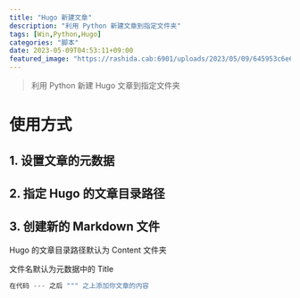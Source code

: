 ```yaml
---
title: "Hugo 新建文章"
description: "利用 Python 新建文章到指定文件夹"
tags: [Win,Python,Hugo]
categories: "脚本"
date: 2023-05-09T04:53:11+09:00
featured_image: "https://rashida.cab:6901/uploads/2023/05/09/645953c6e69cf.jpg"
---
```


> 利用 Python 新建 Hugo 文章到指定文件夹

# 使用方式

## 1. 设置文章的元数据

## 2. 指定 Hugo 的文章目录路径

## 3. 创建新的 Markdown 文件

Hugo 的文章目录路径默认为 Content 文件夹

文件名默认为元数据中的 Title

```python
在代码 --- 之后 """ 之上添加你文章的内容
```
